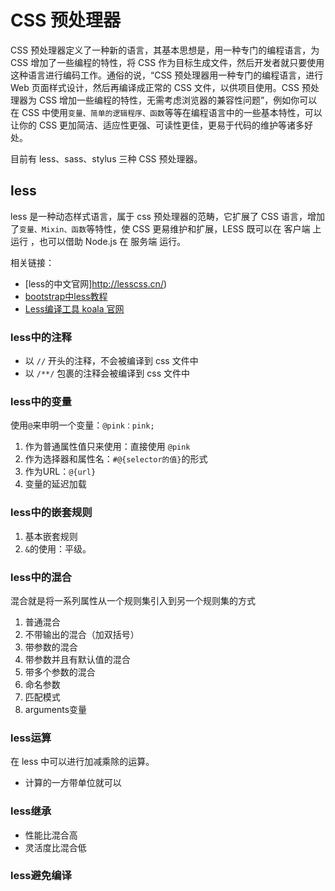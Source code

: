 # CSS 预处理器

CSS 预处理器定义了一种新的语言，其基本思想是，用一种专门的编程语言，为 CSS 增加了一些编程的特性，将 CSS 作为目标生成文件，然后开发者就只要使用这种语言进行编码工作。通俗的说，“CSS 预处理器用一种专门的编程语言，进行 Web 页面样式设计，然后再编译成正常的 CSS 文件，以供项目使用。CSS 预处理器为 CSS 增加一些编程的特性，无需考虑浏览器的兼容性问题”，例如你可以在 CSS 中使用`变量、简单的逻辑程序、函数`等等在编程语言中的一些基本特性，可以让你的 CSS 更加简洁、适应性更强、可读性更佳，更易于代码的维护等诸多好处。

目前有 less、sass、stylus 三种 CSS 预处理器。

## less

less 是一种动态样式语言，属于 css 预处理器的范畴，它扩展了 CSS 语言，增加了`变量、Mixin、函数`等特性，使 CSS 更易维护和扩展，LESS 既可以在 客户端 上运行 ，也可以借助 Node.js 在 服务端 运行。
 
相关链接：

- [less的中文官网]http://lesscss.cn/)
- [bootstrap中less教程](http://www.bootcss.com/p/lesscss/)
- [Less编译工具 koala 官网](www.koala-app.com)
	
### less中的注释

- 以 `//` 开头的注释，不会被编译到 css 文件中
- 以 `/**/` 包裹的注释会被编译到 css 文件中  
	
### less中的变量

使用`@`来申明一个变量：`@pink：pink;`

1. 作为普通属性值只来使用：直接使用 `@pink`
2. 作为选择器和属性名：`#@{selector的值}`的形式
3. 作为URL：`@{url}`
4. 变量的延迟加载

### less中的嵌套规则

1. 基本嵌套规则
2. `&`的使用：平级。

### less中的混合

混合就是将一系列属性从一个规则集引入到另一个规则集的方式

1. 普通混合      
2. 不带输出的混合（加双括号）
3. 带参数的混合
4. 带参数并且有默认值的混合
5. 带多个参数的混合
6. 命名参数
7. 匹配模式
8. arguments变量
	
### less运算

在 less 中可以进行加减乘除的运算。

- 计算的一方带单位就可以

### less继承

- 性能比混合高
- 灵活度比混合低

### less避免编译

